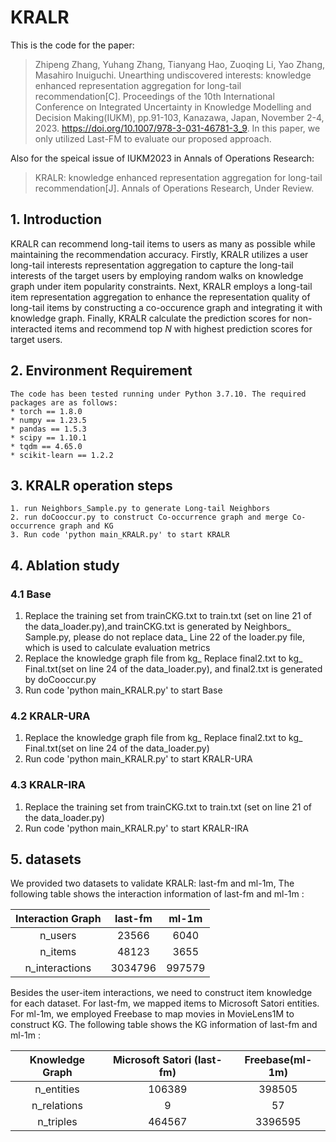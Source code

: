 # KRALR

This is the code for the paper:
>Zhipeng Zhang, Yuhang Zhang, Tianyang Hao, Zuoqing Li, Yao Zhang, Masahiro Inuiguchi. Unearthing undiscovered interests: knowledge enhanced representation aggregation for long-tail recommendation[C]. Proceedings of the 10th International Conference on Integrated Uncertainty in Knowledge Modelling and Decision Making(IUKM), pp.91-103, Kanazawa, Japan, November 2-4, 2023. https://doi.org/10.1007/978-3-031-46781-3_9.
In this paper, we only utilized Last-FM to evaluate our proposed approach.
>
Also for the speical issue of IUKM2023 in Annals of Operations Research:
>KRALR: knowledge enhanced representation aggregation for long-tail recommendation[J]. Annals of Operations Research, Under Review.


## 1. Introduction
KRALR can recommend long-tail items to users as many as possible while maintaining the recommendation accuracy. Firstly, KRALR utilizes a user long-tail interests representation aggregation to capture the long-tail interests of the target users by employing random walks on knowledge graph under item popularity constraints.
Next, KRALR employs a long-tail item representation aggregation to enhance the representation quality of long-tail items by constructing a co-occurence graph and integrating it with knowledge graph. Finally, KRALR calculate the prediction scores for non-interacted items and recommend top $N$ with highest prediction scores for target users.


## 2. Environment Requirement
```
The code has been tested running under Python 3.7.10. The required packages are as follows:
* torch == 1.8.0
* numpy == 1.23.5
* pandas == 1.5.3
* scipy == 1.10.1
* tqdm == 4.65.0
* scikit-learn == 1.2.2
```

## 3. KRALR operation steps
```
1. run Neighbors_Sample.py to generate Long-tail Neighbors
2. run doCooccur.py to construct Co-occurrence graph and merge Co-occurrence graph and KG
3. Run code 'python main_KRALR.py' to start KRALR
```

## 4. Ablation study
### 4.1 Base
1. Replace the training set from trainCKG.txt to train.txt (set on line 21 of the data_loader.py),and trainCKG.txt is generated by Neighbors_ Sample.py, please do not replace data_ Line 22 of the loader.py file, which is used to calculate evaluation metrics
2. Replace the knowledge graph file from kg_ Replace final2.txt to kg_ Final.txt(set on line 24 of the data_loader.py), and final2.txt is generated by doCooccur.py
3. Run code 'python main_KRALR.py' to start Base

### 4.2 KRALR-URA
1. Replace the knowledge graph file from kg_ Replace final2.txt to kg_ Final.txt(set on line 24 of the data_loader.py)
2. Run code 'python main_KRALR.py' to start KRALR-URA

### 4.3 KRALR-IRA
1. Replace the training set from trainCKG.txt to train.txt (set on line 21 of the data_loader.py)
2. Run code 'python main_KRALR.py' to start KRALR-IRA



## 5. datasets
We provided two datasets to validate KRALR: last-fm and ml-1m,  The following table shows the interaction information of last-fm  and ml-1m :

|  Interaction Graph   |    last-fm     |  ml-1m  |
|  :---------------:   |:--------------:|:-------:|
|       n_users        |     23566      |  6040   |
|       n_items        |     48123      |  3655   |
|    n_interactions    |    3034796     | 997579  |

 Besides the user-item interactions, we need to construct item knowledge for each dataset. For last-fm, we mapped items to Microsoft Satori entities. For ml-1m, we employed Freebase to map movies in MovieLens1M to construct KG.
The following table shows the KG information of last-fm  and ml-1m :

| Knowledge Graph |   Microsoft Satori (last-fm)   |  Freebase(ml-1m)  |
|:---------------:|          :-----------:         |     :-------:     |
|   n_entities    |              106389            |       398505      |
|   n_relations   |                 9              |         57        |
|    n_triples    |              464567            |       3396595     |



